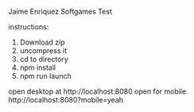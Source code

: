 Jaime Enriquez Softgames Test

instructions: 

1. Download zip
2. uncompress it
3. cd to directory
4. npm install
5. npm run launch

open desktop at http://localhost:8080
open for mobile http://localhost:8080?mobile=yeah
